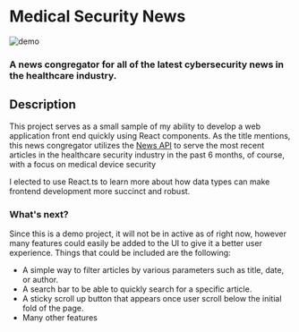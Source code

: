# Medical Security News
![demo](https://user-images.githubusercontent.com/28086161/201310604-bff33de1-ed96-49e2-98cd-b7fc9cefed47.png)
### A news congregator for all of the latest cybersecurity news in the healthcare industry.

## Description
This project serves as a small sample of my ability to develop a web application front end quickly using React components.
As the title mentions, this news congregator utilizes the [News API](https://newsapi.org/) to serve the most recent articles in the healthcare security industry in the past 6 months, of course, with a focus on medical device security

I elected to use React.ts to learn more about how data types can make frontend development more succinct and robust. 

### What's next?
Since this is a demo project, it will not be in active as of right now, however many features could easily be added to the UI to give it a better user experience.
Things that could be included are the following:

- A simple way to filter articles by various parameters such as title, date, or author.
- A search bar to be able to quickly search for a specific article.
- A sticky scroll up button that appears once user scroll below the initial fold of the page.
- Many other features
